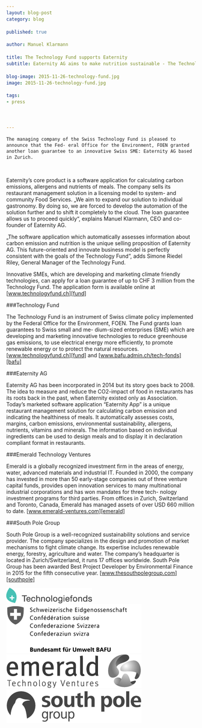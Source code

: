 ```yaml
---
layout: blog-post
category: blog

published: true

author: Manuel Klarmann

title: The Technology Fund supports Eaternity
subtitle: Eaternity AG aims to make nutrition sustainable - The Technology Fund supports the company’s intentions in granting a loan guarantee

blog-image: 2015-11-26-technology-fund.jpg
image: 2015-11-26-technology-fund.jpg

tags:
- press



---
```


	The managing company of the Swiss Technology Fund is pleased to announce that the Fed- eral Office for the Environment, FOEN granted another loan guarantee to an innovative Swiss SME: Eaternity AG based in Zurich.

<br>

Eaternity’s core product is a software application for calculating carbon emissions, allergens and nutrients of meals. The company sells its restaurant management solution in a licensing model to system- and community Food Services. „We aim to expand our solution to individual gastronomy. By doing so, we are forced to develop the automation of the solution further and to shift it completely to the cloud. The loan guarantee allows us to proceed quickly“, explains Manuel Klarmann, CEO and co-founder of Eaternity AG.

„The software application which automatically assesses information about carbon emission and nutrition is the unique selling proposition of Eaternity AG. This future-oriented and innovate business model is perfectly consistent with the goals of the Technology Fund”, adds Simone Riedel Riley, General Manager of the Technology Fund.

Innovative SMEs, which are developing and marketing climate friendly technologies, can apply for a loan guarantee of up to CHF 3 million from the Technology Fund. The application form is available online at [www.technologyfund.ch][fund]


###Technology Fund
 
The Technology Fund is an instrument of Swiss climate policy implemented by the Federal Office for the Environment, FOEN. The Fund grants loan guarantees to Swiss small and me- dium-sized enterprises (SME) which are developing and marketing innovative technologies to reduce greenhouse gas emissions, to use electrical energy more efficiently, to promote renewable energy or to protect the natural resources. [www.technologyfund.ch][fund] and [www.bafu.admin.ch/tech-fonds][bafu]

###Eaternity AG
      
Eaternity AG has been incorporated in 2014 but its story goes back to 2008. The idea to measure and reduce the CO2-impact of food in restaurants has its roots back in the past, when Eaternity existed only as Association. Today’s marketed software application “Eaternity App” is a unique restaurant management solution for calculating carbon emission and indicating the healthiness of meals. It automatically assesses costs, margins, carbon emissions, environmental sustainability, allergens, nutrients, vitamins and minerals. The information based on individual ingredients can be used to design meals and to display it in declaration compliant format in restaurants.
		 
###Emerald Technology Ventures

Emerald is a globally recognized investment firm in the areas of energy, water, advanced materials and industrial IT. Founded in 2000, the company has invested in more than 50 early-stage companies out of three venture capital funds, provides open innovation services to many multinational industrial corporations and has won mandates for three tech- nology investment programs for third parties. From offices in Zurich, Switzerland and Toronto, Canada, Emerald has managed assets of over USD 660 million to date. [www.emerald-ventures.com][emerald]

###South Pole Group

South Pole Group is a well-recognized sustainability solutions and service provider. The company specializes in the design and promotion of market mechanisms to fight climate change. Its expertise includes renewable energy, forestry, agriculture and water. The company’s headquarter is located in Zurich/Switzerland, it runs 17 offices worldwide. South Pole Group has been awarded Best Project Developer by Environmental Finance in 2015 for the fifth consecutive year. [www.thesouthpolegroup.com][southpole]

[![Technology Fund](/img/partners/Technology-Fund.png "Technology Fund")][fund]
[![Federal Office for the Environment](/img/partners/BAFU.png "Federal Office for the Environment")][bafu]
[![Emerald Technology Ventures](/img/partners/Emerald-Technology-Ventures.png "Emerald-Technology-Ventures")][southpole]
[![South Pole Group](/img/partners/South-Pole-Group.jpeg "South Pole Group")][emerald]

                  

[fund]: http://www.technologyfund.ch
[bafu]: http://www.bafu.admin.ch/tech-fonds
[emerald]: http://www.emerald-ventures.com
[southpole]: http://www.thesouthpolegroup.com


<style>
img .container {
	padding: 20px 150px 20px 150px;
}
</style>

